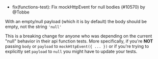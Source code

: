 - fix(functions-test): Fix mockHttpEvent for null bodies (#10570) by @Tobbe

With an empty/null payload (which it is by default) the body should be empty, not the string `'null'`

This is a breaking change for anyone who was depending on the current "null" behavior in their api function tests. More specifically, if you're **NOT** passing `body` or `payload` to `mockHttpEvent({ ... })` or if you're trying to explicitly set `payload` to `null` you might have to update your tests. 
